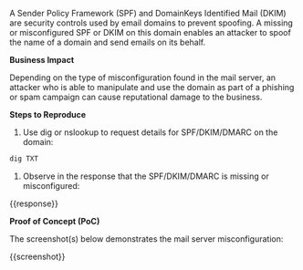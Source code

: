 A Sender Policy Framework (SPF) and DomainKeys Identified Mail (DKIM) are security controls used by email domains to prevent spoofing. A missing or misconfigured SPF or DKIM on this domain enables an attacker to spoof the name of a domain and send emails on its behalf.

**Business Impact**

Depending on the type of misconfiguration found in the mail server, an attacker who is able to  manipulate and use the domain as part of a phishing or spam campaign can cause reputational damage to the business.

**Steps to Reproduce**

1. Use dig or nslookup to request details for SPF/DKIM/DMARC on the domain:

```bash
dig TXT 
```

1. Observe in the response that the SPF/DKIM/DMARC is missing or misconfigured:

{{response}}

**Proof of Concept (PoC)**

The screenshot(s) below demonstrates the mail server misconfiguration:

{{screenshot}}

